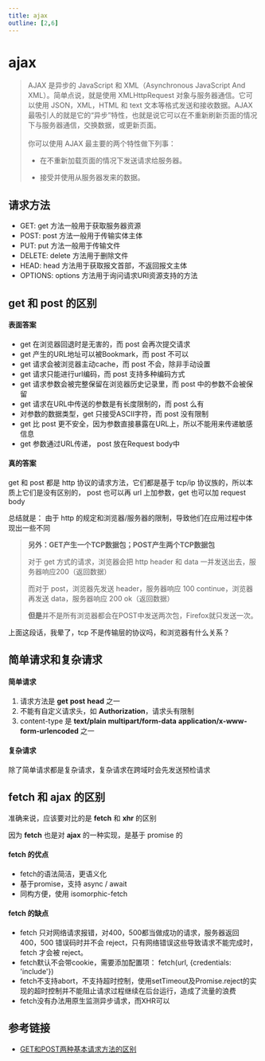 ```yaml
---
title: ajax
outline: [2,6]
---
```


# ajax

> AJAX 是异步的 JavaScript 和 XML（Asynchronous JavaScript And XML）。简单点说，就是使用 XMLHttpRequest 对象与服务器通信。它可以使用 JSON，XML，HTML 和 text 文本等格式发送和接收数据。AJAX 最吸引人的就是它的“异步”特性，也就是说它可以在不重新刷新页面的情况下与服务器通信，交换数据，或更新页面。
> <br>
> <br>
> 你可以使用 AJAX 最主要的两个特性做下列事：
> <br>
> - 在不重新加载页面的情况下发送请求给服务器。
>
> - 接受并使用从服务器发来的数据。

## 请求方法

- GET: get 方法一般用于获取服务器资源
- POST: post 方法一般用于传输实体主体
- PUT: put 方法一般用于传输文件
- DELETE: delete 方法用于删除文件
- HEAD: head 方法用于获取报文首部，不返回报文主体
- OPTIONS: options 方法用于询问请求URI资源支持的方法

## get 和 post 的区别

#### 表面答案

- get 在浏览器回退时是无害的，而 post 会再次提交请求
- get 产生的URL地址可以被Bookmark，而 post 不可以
- get 请求会被浏览器主动cache，而 post 不会，除非手动设置
- get 请求只能进行url编码，而 post 支持多种编码方式
- get 请求参数会被完整保留在浏览器历史记录里，而 post 中的参数不会被保留
- get 请求在URL中传送的参数是有长度限制的，而 post 么有
- 对参数的数据类型，get 只接受ASCII字符，而 post 没有限制
- get 比 post 更不安全，因为参数直接暴露在URL上，所以不能用来传递敏感信息
- get 参数通过URL传递， post 放在Request body中

#### 真的答案

get 和 post 都是 http 协议的请求方法，它们都是基于 tcp/ip 协议族的，所以本质上它们是没有区别的， post 也可以再 url 上加参数，get 也可以加 request body

总结就是： 由于 http 的规定和浏览器/服务器的限制，导致他们在应用过程中体现出一些不同

> **另外：GET产生一个TCP数据包；POST产生两个TCP数据包**
>
> 对于 get 方式的请求，浏览器会把 http header 和 data 一并发送出去，服务器响应200（返回数据）
>
> 而对于 post，浏览器先发送 header，服务器响应 100 continue，浏览器再发送 data，服务器响应 200 ok（返回数据）
>
> **但是**并不是所有浏览器都会在POST中发送两次包，Firefox就只发送一次。

上面这段话，我晕了，tcp 不是传输层的协议吗，和浏览器有什么关系？

## 简单请求和复杂请求

#### 简单请求

1. 请求方法是 **get** **post** **head** 之一
2. 不能有自定义请求头，如 **Authorization**，请求头有限制
3. content-type 是 **text/plain** **multipart/form-data** **application/x-www-form-urlencoded** 之一

#### 复杂请求

除了简单请求都是复杂请求，复杂请求在跨域时会先发送预检请求

## fetch 和 ajax 的区别

准确来说，应该要对比的是 **fetch** 和 **xhr** 的区别

因为 **fetch** 也是对 **ajax** 的一种实现，是基于 promise 的

#### fetch 的优点

- fetch的语法简洁，更语义化
- 基于promise，支持 async / await
- 同构方便，使用 isomorphic-fetch

#### fetch 的缺点

- fetch 只对网络请求报错，对400，500都当做成功的请求，服务器返回 400，500 错误码时并不会 reject，只有网络错误这些导致请求不能完成时，fetch 才会被 reject。
- fetch默认不会带cookie，需要添加配置项： fetch(url, {credentials: 'include'})
- fetch不支持abort，不支持超时控制，使用setTimeout及Promise.reject的实现的超时控制并不能阻止请求过程继续在后台运行，造成了流量的浪费
- fetch没有办法用原生监测异步请求，而XHR可以

## 参考链接

- [GET和POST两种基本请求方法的区别](https://www.cnblogs.com/logsharing/p/8448446.html)
